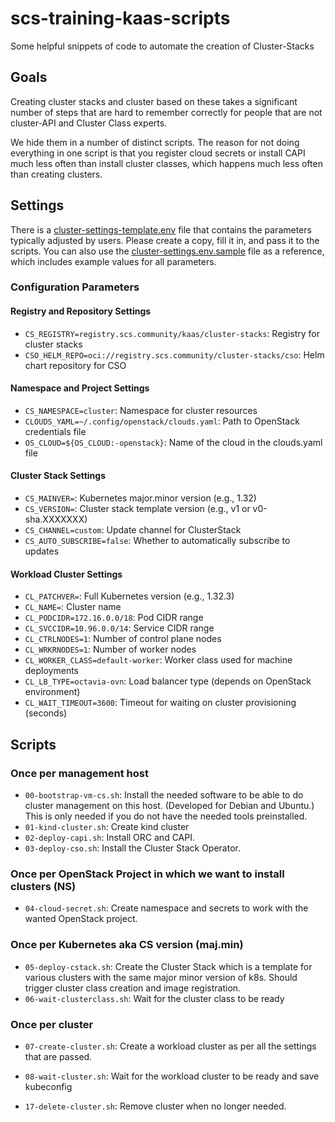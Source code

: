 # scs-training-kaas-scripts
Some helpful snippets of code to automate the creation of Cluster-Stacks

## Goals
Creating cluster stacks and cluster based on these takes a significant
number of steps that are hard to remember correctly for people that are
not cluster-API and Cluster Class experts.

We hide them in a number of distinct scripts. The reason for not doing
everything in one script is that you register cloud secrets or install CAPI
much less often than install cluster classes, which happens much less often
than creating clusters.

## Settings
There is a [cluster-settings-template.env](cluster-settings-template.env) file
that contains the parameters typically adjusted by users. Please create a
copy, fill it in, and pass it to the scripts. You can also use the 
[cluster-settings.env.sample](cluster-settings.env.sample) file as a reference, 
which includes example values for all parameters.

### Configuration Parameters

#### Registry and Repository Settings
- `CS_REGISTRY=registry.scs.community/kaas/cluster-stacks`: Registry for cluster stacks
- `CSO_HELM_REPO=oci://registry.scs.community/cluster-stacks/cso`: Helm chart repository for CSO

#### Namespace and Project Settings
- `CS_NAMESPACE=cluster`: Namespace for cluster resources
- `CLOUDS_YAML=~/.config/openstack/clouds.yaml`: Path to OpenStack credentials file
- `OS_CLOUD=${OS_CLOUD:-openstack}`: Name of the cloud in the clouds.yaml file

#### Cluster Stack Settings
- `CS_MAINVER=`: Kubernetes major.minor version (e.g., 1.32)
- `CS_VERSION=`: Cluster stack template version (e.g., v1 or v0-sha.XXXXXXX)
- `CS_CHANNEL=custom`: Update channel for ClusterStack
- `CS_AUTO_SUBSCRIBE=false`: Whether to automatically subscribe to updates

#### Workload Cluster Settings
- `CL_PATCHVER=`: Full Kubernetes version (e.g., 1.32.3)
- `CL_NAME=`: Cluster name
- `CL_PODCIDR=172.16.0.0/18`: Pod CIDR range
- `CL_SVCCIDR=10.96.0.0/14`: Service CIDR range
- `CL_CTRLNODES=1`: Number of control plane nodes
- `CL_WRKRNODES=1`: Number of worker nodes
- `CL_WORKER_CLASS=default-worker`: Worker class used for machine deployments
- `CL_LB_TYPE=octavia-ovn`: Load balancer type (depends on OpenStack environment)
- `CL_WAIT_TIMEOUT=3600`: Timeout for waiting on cluster provisioning (seconds)

## Scripts
### Once per management host
* `00-bootstrap-vm-cs.sh`: Install the needed software to be able to do
  cluster management on this host. (Developed for Debian and Ubuntu.)
  This is only needed if you do not have the needed tools preinstalled.
* `01-kind-cluster.sh`: Create kind cluster
* `02-deploy-capi.sh`: Install ORC and CAPI.
* `03-deploy-cso.sh`: Install the Cluster Stack Operator.

### Once per OpenStack Project in which we want to install clusters (NS)
* `04-cloud-secret.sh`: Create namespace and secrets to work with the
  wanted OpenStack project.

### Once per Kubernetes aka CS version (maj.min)
* `05-deploy-cstack.sh`: Create the Cluster Stack which is a template
  for various clusters with the same major minor version of k8s.
  Should trigger cluster class creation and image registration.
* `06-wait-clusterclass.sh`: Wait for the cluster class to be ready

### Once per cluster
* `07-create-cluster.sh`: Create a workload cluster as per all the settings
  that are passed.
* `08-wait-cluster.sh`: Wait for the workload cluster to be ready and save kubeconfig

* `17-delete-cluster.sh`: Remove cluster when no longer needed.
